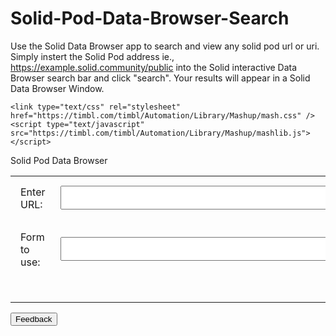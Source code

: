 # Solid-Pod-Data-Browser-Search
Use the Solid Data Browser app to search and view any solid pod url or uri. Simply instert the Solid Pod address ie., https://example.solid.community/public into the Solid interactive Data Browser search bar and click "search". Your results will appear in a Solid Data Browser Window.
<!DOCTYPE html>
<html id="docHTML">
<head>
  <title>Solid Pod Data Browser</title>
  <meta content="text/html; charset=UTF-8" http-equiv="content-type">
  <!-- was https://solid.github.io/solid-panes/style/tabbedtab.css   -->
  
    <link type="text/css" rel="stylesheet" href="https://timbl.com/timbl/Automation/Library/Mashup/mash.css" />
    <script type="text/javascript" src="https://timbl.com/timbl/Automation/Library/Mashup/mashlib.js"></script>

<script>
document.addEventListener('DOMContentLoaded', function() {
    const panes = require('mashlib')
    const UI = panes.UI
    const $rdf = UI.rdf
    const dom = document
    $rdf.Fetcher.crossSiteProxyTemplate = self.origin + '/xss?uri={uri}';
    var uri = window.location.href;
    // window.document.title = 'Data browser: ' + uri;
    var kb = UI.store;
    var outliner = panes.getOutliner(dom)

    function complainIfBad (ok, message) {
      if (ok) return
      let msg = box.appendChild(dom.createElement('p'))
      msg.textContent = message
    }

    function expandDataBowser ( event ) {
      let uri = $rdf.uri.join(subjectEle.value, window.location.href)
      console.log("User field " + subjectEle.value)
      console.log("User requests " + uri)

      const params = new URLSearchParams(location.search)
      params.set('uri', uri);
      window.history.replaceState({}, '', `${location.pathname}?${params}`);

      var subject = kb.sym(uri);
      // UI.widgets.makeDraggable(icon, subject) // beware many handlers piling up
      outliner.GotoSubject(subject, true, undefined, true, undefined);
    }

    async function applyForm ( event ) {
      let uri = $rdf.uri.join(subjectEle.value, window.location.href)
      let subject = $rdf.sym(uri)
      console.log("Subject field " + subjectEle.value)
      console.log("Loading subject: " + subject)
      await kb.fetcher.load(subject)
      console.log("Loaded subject. ")

      let formURI = $rdf.uri.join(formEle.value, window.location.href)
      let form = $rdf.sym(formURI)
      console.log("Form field " + formEle.value)
      console.log("Loading form: " + form)
      await kb.fetcher.load(form)
      console.log("Loaded form. ✅")

      console.log('Check predicates in form...')
      const predicates = kb.statementsMatching(null, UI.ns.ui('property')).map(st => st.object)
      var ontologyURIs = {}
      for (var pred of predicates) {
        console.log('        predicate: ' + pred)
        let nsuri = pred.doc().uri
        ontologyURIs[nsuri] = true
      }
      for (let ontURI in ontologyURIs) {
        let ontology = $rdf.sym(ontURI)
        ontURI = ontURI.replace(/^http:/, 'https:') // hack for browser security -- sigh
        if (ontURI.startsWith('https://purl.org/dc/terms/')) {
          console.log('   Using W3C archive version of ' + ontURI)
          ontURI = ontURI.replace(/^https:\/\//, 'https://www.w3.org/archive/')
          // ontURI = 'https://www.w3.org/archive/purl.org/dc/terms/ontology.rdf'
        }
        addToTray(ontology)
        console.log('Loading ontology URI ' + ontURI)
        let options = { withCredentials: false} // sigh more browser security
        try {
          await kb.fetcher.load(ontURI, options) // or could pass array ontologyURIs.keys
        } catch (err) {
          complainIfBad(false, ontURI + ' ' + err)
        }
      }

      const params = new URLSearchParams(location.search)
      params.set('subject', subject.uri);
      params.set('form', form.uri);
      window.history.replaceState({}, '', `${location.pathname}?${params}`);

      let store = subject.doc() // @@ need footprints, allow user cotrol of store

      UI.log.debug = console.log // @@ for testing

      UI.widgets.appendForm(dom, box, {}, subject, form, store, complainIfBad)

      // UI.widgets.makeDraggable(icon, subject) // beware many handlers piling up
      // outliner.GotoSubject(subject, true, undefined, true, undefined);
    }

    async function addToTray (thing) {
      console.log('Add to tray:' + thing)
      function deleteThis () {
        // @@ logical removal from tray collection
        tray.removeChild(card)
      }
      var already = {}
      for (var ele of tray.children) {
        if (ele.subject) {
          already[ele.subject.uri] = true
        }
      }
      if (already[thing.uri]) {
        console.log('    dropped object already in tray. ignore.' + thing)
        return
      }

      var tr = UI.widgets.personTR(dom, null, thing, { deleteFunction: deleteThis}) // @@ add delete
      var card = dom.createElement('table') // its own
      card.appendChild(tr)

      card.subject = thing
      card.style.backgroundColor = '#8e8'
      card.style.borderRadius = '1em'
      card.style.margin = '0.3em'
      tray.appendChild(card)
    }

    async function handleURIsDroppedOnTray (uris) {
      for (uri of uris) {
        console.log('dropped uri: ' + uri)
        await addToTray($rdf.sym(uri))
      }
    }

    const box = dom.getElementById('box')
    const formEle = dom.getElementById('form')
    const subjectEle = dom.getElementById('subject')
    const goButton = dom.getElementById('goButton')
    const applyButton =  dom.getElementById('applyButton')
    /*
    subject.addEventListener('keyup', function (e) {
      if (e.keyCode === 13) {
        expandDataBowser(e)
      }
    }, false)
    */

    const tray = box.appendChild(dom.createElement('div'))
    tray.style = 'background-color: #ccc; padding: 1em; border-radius: 1em; min-width:30em; min-height: 5em;'
    UI.widgets.makeDropTarget(tray, handleURIsDroppedOnTray)

    // Basic stuff:

    goButton.addEventListener('click', expandDataBowser, false);
    applyButton.addEventListener('click', applyForm, false);

    let initialSubject = new URLSearchParams(self.location.search).get("subject")
    if (initialSubject) {
      subjectEle.value = initialSubject
    }
    let initialForm = new URLSearchParams(self.location.search).get("form")
    if (initialForm) {
      formEle.value = initialForm
    } else {
      // formEle.value = 'https://index,solid.community'
    }

    goButton.addEventListener('click', expandDataBowser, false);
    let initial = new URLSearchParams(self.location.search).get("uri")
    if (initial) {
      subject.value = initial
    } else {
      console.log('ready for user input')
      // subjectEle.value = 'https://index.solid.community' // @@ testing
    }

    async function main () {
      await addToTray($rdf.sym('https://index.solid.community'))
      await addToTray($rdf.sym('https://index.solid.community/card#i'))
      await addToTray($rdf.sym('https://index.solid.community'))
    }

    if (initialSubject && initialForm) {
      console.log('All parms in URL search -> do immediately')
      applyForm()
    } else {
      console.log('ready for user input')
    }
    main()
});
</script>
</head>
<body>
  <table style="width:100%;">
    <tr>Solid Pod Data Browser</tr>
    <tr style="font-size:100%">
      <td style="padding:1em; width:5em;" id="icon">Enter URL:</td>
      <td><input id="subject" type="text" style="font-size:100%; min-width:30em; padding:0.5em; width:95%;"/></td>
      <td  style="width:5em;"><input type="button" id="goButton" value="Search" /></td>
    </tr>
    <tr style="font-size:100%">
      <td style="padding:1em; width:5em;" id="icon">Form to use:</td>
      <td><input id="form" type="text" style="font-size:100%; min-width:30em; padding:0.5em; width:95%;"/></td>
      <td  style="width:5em;"><input type="button" id="applyButton" value="Get" /></td>
    </tr>
    <tr><td colspan="3">
      <div class="TabulatorOutline" id="box">
          <table id="outline"></table>
      </div>
    </td>
    </tr>
</table>
  <button type="button" onclick="alert('Thank you for checking out the Solid Pod Search App Please email me with your feedback solid@inrupt.community')">Feedback</button>
</body>
</html
